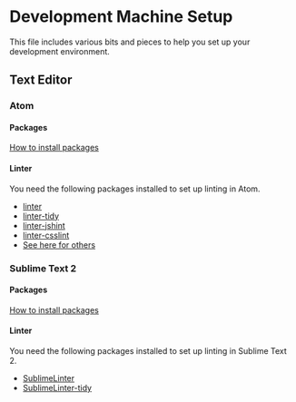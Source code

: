 # Development Machine Setup
This file includes various bits and pieces to help you set up your development environment.

## Text Editor


### Atom
#### Packages
[How to install packages](https://atom.io/docs/v1.2.4/using-atom-atom-packages)

#### Linter
You need the following packages installed to set up linting in Atom.
- [linter](https://atom.io/packages/linter)
- [linter-tidy](https://atom.io/packages/linter-tidy)
- [linter-jshint](https://atom.io/packages/linter-jshint)
- [linter-csslint](https://atom.io/packages/linter-csslint)
- [See here for others](https://github.com/AtomLinter)

### Sublime Text 2
#### Packages
[How to install packages](http://www.granneman.com/webdev/editors/sublime-text/packages/how-to-install-and-use-package-control/)

#### Linter
You need the following packages installed to set up linting in Sublime Text 2.
- [SublimeLinter](https://packagecontrol.io/packages/SublimeLinter)
- [SublimeLinter-tidy](https://packagecontrol.io/packages/SublimeLinter-html-tidy)
